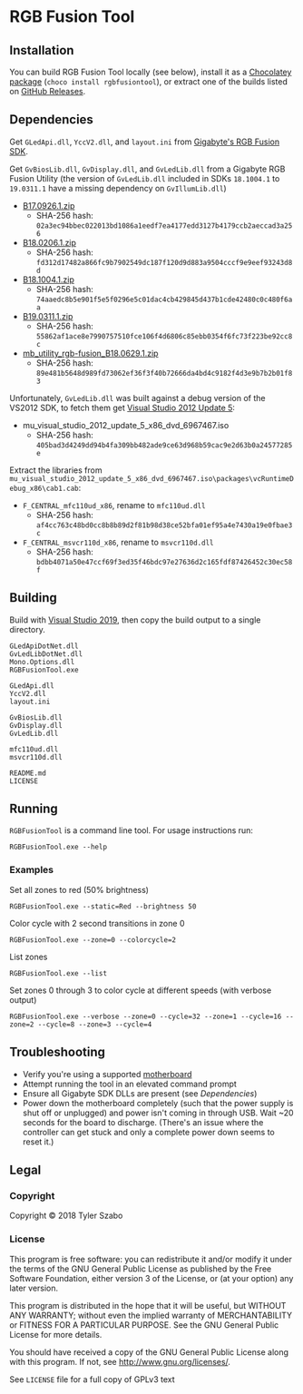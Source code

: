 # RGB Fusion Tool

## Installation

You can build RGB Fusion Tool locally (see below), install it as a [Chocolatey package](https://chocolatey.org/packages/rgbfusiontool
) (`choco install rgbfusiontool`), or extract one of the builds listed on [GitHub Releases](https://github.com/tylerszabo/RGB-Fusion-Tool/releases).

## Dependencies

Get `GLedApi.dll`, `YccV2.dll`, and `layout.ini` from [Gigabyte's RGB Fusion SDK](https://www.gigabyte.com/mb/rgb/sdk).

Get `GvBiosLib.dll`, `GvDisplay.dll`, and `GvLedLib.dll` from a Gigabyte RGB Fusion Utility (the version of `GvLedLib.dll` included in SDKs `18.1004.1` to `19.0311.1` have a missing dependency on `GvIllumLib.dll`)

- [B17.0926.1.zip](https://www.gigabyte.com/WebPage/332/images/B17.0926.1.zip)
  - SHA-256 hash: `02a3ec94bbec022013bd1086a1eedf7ea4177edd3127b4179ccb2aeccad3a256`
- [B18.0206.1.zip](https://www.gigabyte.com/WebPage/332/images/B18.0206.1.zip)
  - SHA-256 hash: `fd312d17482a866fc9b7902549dc187f120d9d883a9504cccf9e9eef93243d8d`
- [B18.1004.1.zip](https://www.gigabyte.com/WebPage/332/images/B18.1004.1.zip)
  - SHA-256 hash: `74aaedc8b5e901f5e5f0296e5c01dac4cb429845d437b1cde42480c0c480f6aa`
- [B19.0311.1.zip](https://www.gigabyte.com/WebPage/332/images/B19.0311.1.zip)
  - SHA-256 hash: `55862af1ace8e7990757510fce106f4d6806c85ebb0354f6fc73f223be92cc8c`
- [mb_utility_rgb-fusion_B18.0629.1.zip](https://download.gigabyte.us/FileList/Utility/mb_utility_rgb-fusion_B18.0629.1.zip)
  - SHA-256 hash: `89e481b5648d989fd73062ef36f3f40b72666da4bd4c9182f4d3e9b7b2b01f83`

Unfortunately, `GvLedLib.dll` was built against a debug version of the VS2012 SDK, to fetch them get [Visual Studio 2012 Update 5](https://visualstudio.microsoft.com/vs/older-downloads/):

- mu_visual_studio_2012_update_5_x86_dvd_6967467.iso
  - SHA-256 hash: `405bad3d4249dd94b4fa309bb482ade9ce63d968b59cac9e2d63b0a24577285e`

Extract the libraries from `mu_visual_studio_2012_update_5_x86_dvd_6967467.iso\packages\vcRuntimeDebug_x86\cab1.cab`:

- `F_CENTRAL_mfc110ud_x86`, rename to `mfc110ud.dll`
  - SHA-256 hash: `af4cc763c48bd0cc8b8b89d2f81b98d38ce52bfa01ef95a4e7430a19e0fbae3c`
- `F_CENTRAL_msvcr110d_x86`, rename to `msvcr110d.dll`
  - SHA-256 hash: `bdbb4071a50e47ccf69f3ed35f46bdc97e27636d2c165fdf87426452c30ec58f`

## Building

Build with [Visual Studio 2019](https://www.visualstudio.com/downloads/), then copy the build output to a single directory.

```
GLedApiDotNet.dll
GvLedLibDotNet.dll
Mono.Options.dll
RGBFusionTool.exe

GLedApi.dll
YccV2.dll
layout.ini

GvBiosLib.dll
GvDisplay.dll
GvLedLib.dll

mfc110ud.dll
msvcr110d.dll

README.md
LICENSE
```

## Running

`RGBFusionTool` is a command line tool. For usage instructions run:

```
RGBFusionTool.exe --help
```

### Examples

Set all zones to red (50% brightness)

```
RGBFusionTool.exe --static=Red --brightness 50
```

Color cycle with 2 second transitions in zone 0

```
RGBFusionTool.exe --zone=0 --colorcycle=2
```

List zones

```
RGBFusionTool.exe --list
```

Set zones 0 through 3 to color cycle at different speeds (with verbose output)

```
RGBFusionTool.exe --verbose --zone=0 --cycle=32 --zone=1 --cycle=16 --zone=2 --cycle=8 --zone=3 --cycle=4
```

## Troubleshooting

- Verify you're using a supported [motherboard](https://www.gigabyte.com/mb/rgb/)
- Attempt running the tool in an elevated command prompt
- Ensure all Gigabyte SDK DLLs are present (see *Dependencies*)
- Power down the motherboard completely (such that the power supply is shut off or unplugged) and power isn't coming in through USB. Wait ~20 seconds for the board to discharge. (There's an issue where the controller can get stuck and only a complete power down seems to reset it.)

## Legal

### Copyright

Copyright © 2018 Tyler Szabo

### License

This program is free software: you can redistribute it and/or modify it under the terms of the GNU General Public License as published by the Free Software Foundation, either version 3 of the License, or (at your option) any later version.

This program is distributed in the hope that it will be useful, but WITHOUT ANY WARRANTY; without even the implied warranty of  MERCHANTABILITY or FITNESS FOR A PARTICULAR PURPOSE. See the GNU General Public License for more details.

You should have received a copy of the GNU General Public License along with this program.  If not, see <http://www.gnu.org/licenses/>.

See `LICENSE` file for a full copy of GPLv3 text
